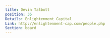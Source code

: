 ```yaml
---
title: Devin Talbott
position: 35
Details: Enlightenment Capital
Link: http://enlightenment-cap.com/people.php
Section: board
---
```


